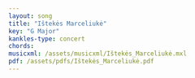 ```yaml
---
layout: song
title: "Ištekės Marceliukė"
key: "G Major"
kankles-type: concert
chords:
musicxml: /assets/musicxml/Ištekės_Marceliukė.mxl
pdf: /assets/pdfs/Ištekės_Marceliukė.pdf
---
```

